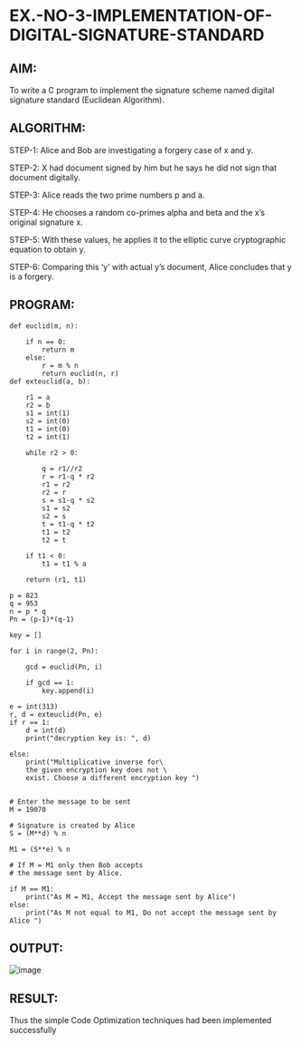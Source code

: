 # EX.-NO-3-IMPLEMENTATION-OF-DIGITAL-SIGNATURE-STANDARD

## AIM:
To write a C program to implement the signature scheme named digital signature
standard (Euclidean Algorithm).

## ALGORITHM:

  STEP-1: Alice and Bob are investigating a forgery case of x and y.
  
  STEP-2: X had document signed by him but he says he did not sign that document digitally.
  
  STEP-3: Alice reads the two prime numbers p and a.
  
  STEP-4: He chooses a random co-primes alpha and beta and the x’s original signature x.
  
  STEP-5: With these values, he applies it to the elliptic curve cryptographic equation to obtain y.
  
  STEP-6: Comparing this ‘y’ with actual y’s document, Alice concludes that y is a forgery.

## PROGRAM:
```
def euclid(m, n):
	
	if n == 0:
		return m
	else:
		r = m % n
		return euclid(n, r)
def exteuclid(a, b):
	
	r1 = a
	r2 = b
	s1 = int(1)
	s2 = int(0)
	t1 = int(0)
	t2 = int(1)
	
	while r2 > 0:
		
		q = r1//r2
		r = r1-q * r2
		r1 = r2
		r2 = r
		s = s1-q * s2
		s1 = s2
		s2 = s
		t = t1-q * t2
		t1 = t2
		t2 = t
		
	if t1 < 0:
		t1 = t1 % a
		
	return (r1, t1)

p = 823
q = 953
n = p * q
Pn = (p-1)*(q-1)

key = []

for i in range(2, Pn):
	
	gcd = euclid(Pn, i)
	
	if gcd == 1:
		key.append(i)

e = int(313)
r, d = exteuclid(Pn, e)
if r == 1:
	d = int(d)
	print("decryption key is: ", d)
	
else:
	print("Multiplicative inverse for\
	the given encryption key does not \
	exist. Choose a different encryption key ")


# Enter the message to be sent
M = 19070

# Signature is created by Alice
S = (M**d) % n

M1 = (S**e) % n

# If M = M1 only then Bob accepts
# the message sent by Alice.

if M == M1:
	print("As M = M1, Accept the message sent by Alice")
else:
	print("As M not equal to M1, Do not accept the message sent by Alice ")
```

## OUTPUT:
![image](https://github.com/AnnBlessy/EX.-NO-3-IMPLEMENTATION-OF-DIGITAL-SIGNATURE-STANDARD/assets/119477835/bd65fb4f-8029-4476-9e01-0a5eadc9d769)

## RESULT:
  Thus the simple Code Optimization techniques had been implemented successfully
